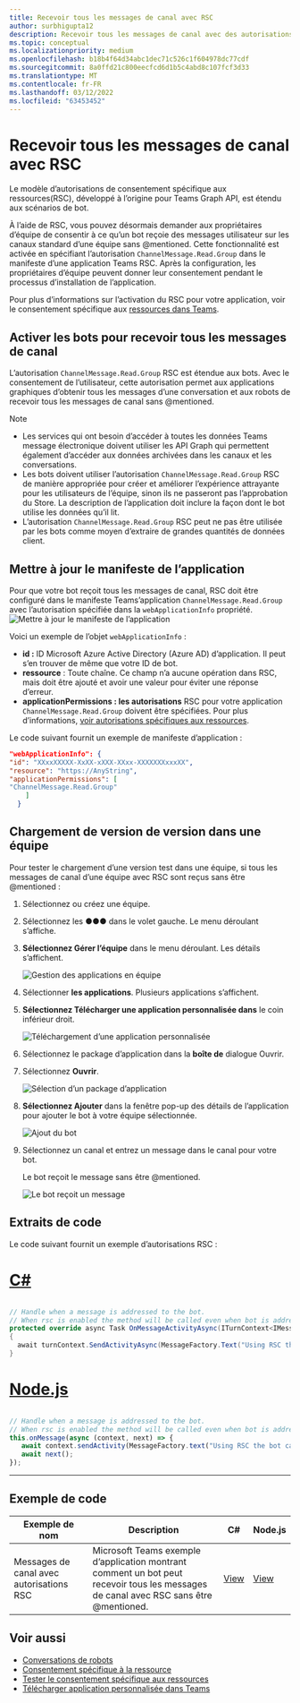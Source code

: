 ```yaml
---
title: Recevoir tous les messages de canal avec RSC
author: surbhigupta12
description: Recevoir tous les messages de canal avec des autorisations RSC
ms.topic: conceptual
ms.localizationpriority: medium
ms.openlocfilehash: b18b4f64d34abc1dec71c526c1f604978dc77cdf
ms.sourcegitcommit: 8a0ffd21c800eecfcd6d1b5c4abd8c107fcf3d33
ms.translationtype: MT
ms.contentlocale: fr-FR
ms.lasthandoff: 03/12/2022
ms.locfileid: "63453452"
---
```

# <a name="receive-all-channel-messages-with-rsc"></a>Recevoir tous les messages de canal avec RSC

Le modèle d’autorisations de consentement spécifique aux ressources(RSC), développé à l’origine pour Teams Graph API, est étendu aux scénarios de bot.

À l’aide de RSC, vous pouvez désormais demander aux propriétaires d’équipe de consentir à ce qu’un bot reçoie des messages utilisateur sur les canaux standard d’une équipe sans @mentioned. Cette fonctionnalité est activée en spécifiant l’autorisation `ChannelMessage.Read.Group` dans le manifeste d’une application Teams RSC. Après la configuration, les propriétaires d’équipe peuvent donner leur consentement pendant le processus d’installation de l’application.

Pour plus d’informations sur l’activation du RSC pour votre application, voir le consentement spécifique aux [ressources dans Teams](/microsoftteams/platform/graph-api/rsc/resource-specific-consent#update-your-teams-app-manifest).

## <a name="enable-bots-to-receive-all-channel-messages"></a>Activer les bots pour recevoir tous les messages de canal

L’autorisation `ChannelMessage.Read.Group` RSC est étendue aux bots. Avec le consentement de l’utilisateur, cette autorisation permet aux applications graphiques d’obtenir tous les messages d’une conversation et aux robots de recevoir tous les messages de canal sans @mentioned.

> [!NOTE]
>
> * Les services qui ont besoin d’accéder à toutes les données Teams message électronique doivent utiliser les API Graph qui permettent également d’accéder aux données archivées dans les canaux et les conversations.
> * Les bots doivent utiliser l’autorisation `ChannelMessage.Read.Group` RSC de manière appropriée pour créer et améliorer l’expérience attrayante pour les utilisateurs de l’équipe, sinon ils ne passeront pas l’approbation du Store. La description de l’application doit inclure la façon dont le bot utilise les données qu’il lit.
> * L’autorisation `ChannelMessage.Read.Group` RSC peut ne pas être utilisée par les bots comme moyen d’extraire de grandes quantités de données client.

## <a name="update-app-manifest"></a>Mettre à jour le manifeste de l’application

Pour que votre bot reçoit tous les messages de canal, RSC doit être configuré dans le manifeste Teams’application `ChannelMessage.Read.Group` avec l’autorisation spécifiée dans la `webApplicationInfo` propriété.
![Mettre à jour le manifeste de l’application](~/bots/how-to/conversations/Media/appmanifest.png)

Voici un exemple de l’objet `webApplicationInfo` :

* **id :** ID Microsoft Azure Active Directory (Azure AD) d’application. Il peut s’en trouver de même que votre ID de bot.
* **ressource** : Toute chaîne. Ce champ n’a aucune opération dans RSC, mais doit être ajouté et avoir une valeur pour éviter une réponse d’erreur.
* **applicationPermissions : les autorisations** RSC pour votre application `ChannelMessage.Read.Group` doivent être spécifiées. Pour plus d’informations, [voir autorisations spécifiques aux ressources](/microsoftteams/platform/graph-api/rsc/resource-specific-consent#resource-specific-permissions).

Le code suivant fournit un exemple de manifeste d’application :

```json
"webApplicationInfo": {
"id": "XXxxXXXXX-XxXX-xXXX-XXxx-XXXXXXXxxxXX",
"resource": "https://AnyString",
"applicationPermissions": [
"ChannelMessage.Read.Group"
    ]
  }
```

## <a name="sideload-in-a-team"></a>Chargement de version de version dans une équipe

Pour tester le chargement d’une version test dans une équipe, si tous les messages de canal d’une équipe avec RSC sont reçus sans être @mentioned :

1. Sélectionnez ou créez une équipe.
1. Sélectionnez les &#x25CF;&#x25CF;&#x25CF; dans le volet gauche. Le menu déroulant s’affiche.
1. **Sélectionnez Gérer l’équipe** dans le menu déroulant. Les détails s’affichent.

   ![Gestion des applications en équipe](~/bots/how-to/conversations/Media/managingteam.png)

1. Sélectionner **les applications**. Plusieurs applications s’affichent.
1. **Sélectionnez Télécharger une application personnalisée dans** le coin inférieur droit.

    ![Téléchargement d’une application personnalisée](~/bots/how-to/conversations/Media/uploadingcustomapp.png)

1. Sélectionnez le package d’application dans la **boîte de** dialogue Ouvrir.
1. Sélectionnez **Ouvrir**.

    ![Sélection d’un package d’application](~/bots/how-to/conversations/Media/selectapppackage.png)

1. **Sélectionnez Ajouter** dans la fenêtre pop-up des détails de l’application pour ajouter le bot à votre équipe sélectionnée.

    ![Ajout du bot](~/bots/how-to/conversations/Media/addingbot.png)

1. Sélectionnez un canal et entrez un message dans le canal pour votre bot.

    Le bot reçoit le message sans être @mentioned.

    ![Le bot reçoit un message](~/bots/how-to/conversations/Media/botreceivingmessage.png)

## <a name="code-snippets"></a>Extraits de code

Le code suivant fournit un exemple d’autorisations RSC :

# <a name="c"></a>[C#](#tab/dotnet)

```csharp

// Handle when a message is addressed to the bot. 
// When rsc is enabled the method will be called even when bot is addressed without being @mentioned
protected override async Task OnMessageActivityAsync(ITurnContext<IMessageActivity> turnContext, CancellationToken cancellationToken)
{
  await turnContext.SendActivityAsync(MessageFactory.Text("Using RSC the bot can recieve messages across channels in team without being @mentioned."));
}
```

# <a name="nodejs"></a>[Node.js](#tab/nodejs)

```javascript

// Handle when a message is addressed to the bot. 
// When rsc is enabled the method will be called even when bot is addressed without being @mentioned
this.onMessage(async (context, next) => {
   await context.sendActivity(MessageFactory.text("Using RSC the bot can recieve messages across channles in team without being @mentioned."))
   await next();
});
```

---

## <a name="code-sample"></a>Exemple de code

| Exemple de nom | Description | C# |Node.js|
|-------------|-------------|------|----|
|Messages de canal avec autorisations RSC| Microsoft Teams exemple d’application montrant comment un bot peut recevoir tous les messages de canal avec RSC sans être @mentioned.| [View](https://github.com/OfficeDev/Microsoft-Teams-Samples/tree/main/samples/bot-receive-channel-messages-withRSC/csharp) | [View](https://github.com/OfficeDev/Microsoft-Teams-Samples/tree/main/samples/bot-receive-channel-messages-withRSC/nodejs) |

## <a name="see-also"></a>Voir aussi

* [Conversations de robots](/microsoftteams/platform/bots/how-to/conversations/conversation-basics)
* [Consentement spécifique à la ressource](/microsoftteams/resource-specific-consent)
* [Tester le consentement spécifique aux ressources](/microsoftteams/platform/graph-api/rsc/test-resource-specific-consent)
* [Télécharger application personnalisée dans Teams](~/concepts/deploy-and-publish/apps-upload.md)
